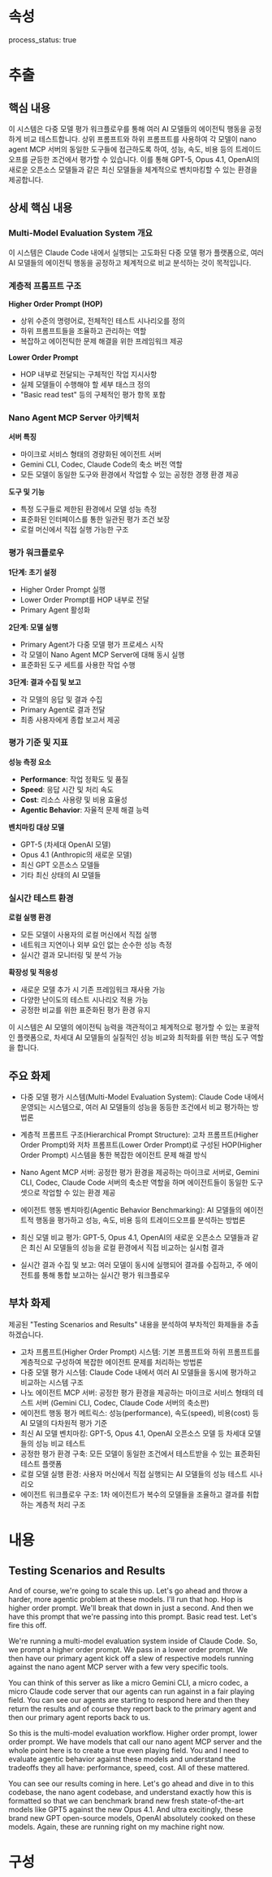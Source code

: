 # 속성
process_status: true

# 추출

## 핵심 내용
이 시스템은 다중 모델 평가 워크플로우를 통해 여러 AI 모델들의 에이전틱 행동을 공정하게 비교 테스트합니다. 상위 프롬프트와 하위 프롬프트를 사용하여 각 모델이 nano agent MCP 서버의 동일한 도구들에 접근하도록 하여, 성능, 속도, 비용 등의 트레이드오프를 균등한 조건에서 평가할 수 있습니다. 이를 통해 GPT-5, Opus 4.1, OpenAI의 새로운 오픈소스 모델들과 같은 최신 모델들을 체계적으로 벤치마킹할 수 있는 환경을 제공합니다.

## 상세 핵심 내용
### Multi-Model Evaluation System 개요

이 시스템은 Claude Code 내에서 실행되는 고도화된 다중 모델 평가 플랫폼으로, 여러 AI 모델들의 에이전틱 행동을 공정하고 체계적으로 비교 분석하는 것이 목적입니다.

### 계층적 프롬프트 구조

**Higher Order Prompt (HOP)**
- 상위 수준의 명령어로, 전체적인 테스트 시나리오를 정의
- 하위 프롬프트들을 조율하고 관리하는 역할
- 복잡하고 에이전틱한 문제 해결을 위한 프레임워크 제공

**Lower Order Prompt**
- HOP 내부로 전달되는 구체적인 작업 지시사항
- 실제 모델들이 수행해야 할 세부 태스크 정의
- "Basic read test" 등의 구체적인 평가 항목 포함

### Nano Agent MCP Server 아키텍처

**서버 특징**
- 마이크로 서비스 형태의 경량화된 에이전트 서버
- Gemini CLI, Codec, Claude Code의 축소 버전 역할
- 모든 모델이 동일한 도구와 환경에서 작업할 수 있는 공정한 경쟁 환경 제공

**도구 및 기능**
- 특정 도구들로 제한된 환경에서 모델 성능 측정
- 표준화된 인터페이스를 통한 일관된 평가 조건 보장
- 로컬 머신에서 직접 실행 가능한 구조

### 평가 워크플로우

**1단계: 초기 설정**
- Higher Order Prompt 실행
- Lower Order Prompt를 HOP 내부로 전달
- Primary Agent 활성화

**2단계: 모델 실행**
- Primary Agent가 다중 모델 평가 프로세스 시작
- 각 모델이 Nano Agent MCP Server에 대해 동시 실행
- 표준화된 도구 세트를 사용한 작업 수행

**3단계: 결과 수집 및 보고**
- 각 모델의 응답 및 결과 수집
- Primary Agent로 결과 전달
- 최종 사용자에게 종합 보고서 제공

### 평가 기준 및 지표

**성능 측정 요소**
- **Performance**: 작업 정확도 및 품질
- **Speed**: 응답 시간 및 처리 속도
- **Cost**: 리소스 사용량 및 비용 효율성
- **Agentic Behavior**: 자율적 문제 해결 능력

**벤치마킹 대상 모델**
- GPT-5 (차세대 OpenAI 모델)
- Opus 4.1 (Anthropic의 새로운 모델)
- 최신 GPT 오픈소스 모델들
- 기타 최신 상태의 AI 모델들

### 실시간 테스트 환경

**로컬 실행 환경**
- 모든 모델이 사용자의 로컬 머신에서 직접 실행
- 네트워크 지연이나 외부 요인 없는 순수한 성능 측정
- 실시간 결과 모니터링 및 분석 가능

**확장성 및 적응성**
- 새로운 모델 추가 시 기존 프레임워크 재사용 가능
- 다양한 난이도의 테스트 시나리오 적용 가능
- 공정한 비교를 위한 표준화된 평가 환경 유지

이 시스템은 AI 모델의 에이전틱 능력을 객관적이고 체계적으로 평가할 수 있는 포괄적인 플랫폼으로, 차세대 AI 모델들의 실질적인 성능 비교와 최적화를 위한 핵심 도구 역할을 합니다.

## 주요 화제
- 다중 모델 평가 시스템(Multi-Model Evaluation System): Claude Code 내에서 운영되는 시스템으로, 여러 AI 모델들의 성능을 동등한 조건에서 비교 평가하는 방법론

- 계층적 프롬프트 구조(Hierarchical Prompt Structure): 고차 프롬프트(Higher Order Prompt)와 저차 프롬프트(Lower Order Prompt)로 구성된 HOP(Higher Order Prompt) 시스템을 통한 복잡한 에이전트 문제 해결 방식

- Nano Agent MCP 서버: 공정한 평가 환경을 제공하는 마이크로 서버로, Gemini CLI, Codec, Claude Code 서버의 축소판 역할을 하며 에이전트들이 동일한 도구셋으로 작업할 수 있는 환경 제공

- 에이전트 행동 벤치마킹(Agentic Behavior Benchmarking): AI 모델들의 에이전트적 행동을 평가하고 성능, 속도, 비용 등의 트레이드오프를 분석하는 방법론

- 최신 모델 비교 평가: GPT-5, Opus 4.1, OpenAI의 새로운 오픈소스 모델들과 같은 최신 AI 모델들의 성능을 로컬 환경에서 직접 비교하는 실시험 결과

- 실시간 결과 수집 및 보고: 여러 모델이 동시에 실행되어 결과를 수집하고, 주 에이전트를 통해 통합 보고하는 실시간 평가 워크플로우

## 부차 화제
제공된 "Testing Scenarios and Results" 내용을 분석하여 부차적인 화제들을 추출하겠습니다.

- 고차 프롬프트(Higher Order Prompt) 시스템: 기본 프롬프트와 하위 프롬프트를 계층적으로 구성하여 복잡한 에이전트 문제를 처리하는 방법론
- 다중 모델 평가 시스템: Claude Code 내에서 여러 AI 모델들을 동시에 평가하고 비교하는 시스템 구조
- 나노 에이전트 MCP 서버: 공정한 평가 환경을 제공하는 마이크로 서비스 형태의 테스트 서버 (Gemini CLI, Codec, Claude Code 서버의 축소판)
- 에이전트 행동 평가 메트릭스: 성능(performance), 속도(speed), 비용(cost) 등 AI 모델의 다차원적 평가 기준
- 최신 AI 모델 벤치마킹: GPT-5, Opus 4.1, OpenAI 오픈소스 모델 등 차세대 모델들의 성능 비교 테스트
- 공정한 평가 환경 구축: 모든 모델이 동일한 조건에서 테스트받을 수 있는 표준화된 테스트 플랫폼
- 로컬 모델 실행 환경: 사용자 머신에서 직접 실행되는 AI 모델들의 성능 테스트 시나리오
- 에이전트 워크플로우 구조: 1차 에이전트가 복수의 모델들을 조율하고 결과를 취합하는 계층적 처리 구조

# 내용

## Testing Scenarios and Results

And of course, we're going to scale this up. Let's go ahead and throw a harder, more agentic problem at these models. I'll run that hop. Hop is higher order prompt. We'll break that down in just a second. And then we have this prompt that we're passing into this prompt. Basic read test. Let's fire this off.

We're running a multi-model evaluation system inside of Claude Code. So, we prompt a higher order prompt. We pass in a lower order prompt. We then have our primary agent kick off a slew of respective models running against the nano agent MCP server with a few very specific tools.

You can think of this server as like a micro Gemini CLI, a micro codec, a micro Claude code server that our agents can run against in a fair playing field. You can see our agents are starting to respond here and then they return the results and of course they report back to the primary agent and then our primary agent reports back to us.

So this is the multi-model evaluation workflow. Higher order prompt, lower order prompt. We have models that call our nano agent MCP server and the whole point here is to create a true even playing field. You and I need to evaluate agentic behavior against these models and understand the tradeoffs they all have: performance, speed, cost. All of these mattered.

You can see our results coming in here. Let's go ahead and dive in to this codebase, the nano agent codebase, and understand exactly how this is formatted so that we can benchmark brand new fresh state-of-the-art models like GPT5 against the new Opus 4.1. And ultra excitingly, these brand new GPT open-source models, OpenAI absolutely cooked on these models. Again, these are running right on my machine right now.

# 구성

